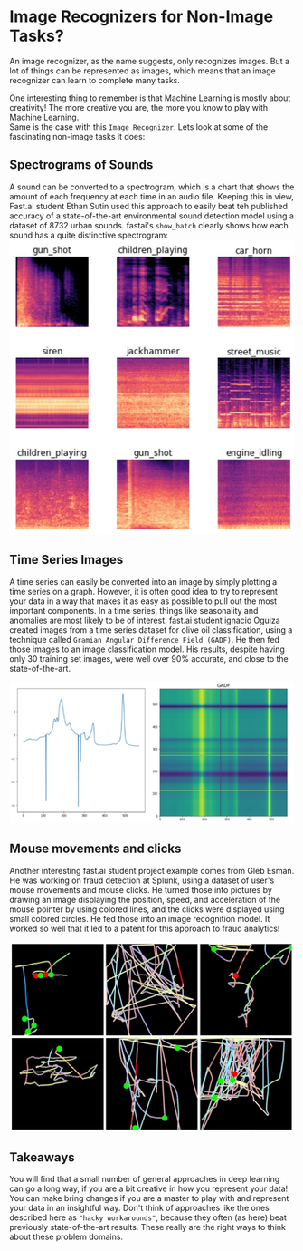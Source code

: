 # Image Recognizers for Non-Image Tasks?

An image recognizer, as the name suggests, only recognizes images. But a lot of things can be represented as images, which means that an image recognizer can learn to complete many tasks.
      
One interesting thing to remember is that Machine Learning is mostly about creativity! The more creative you are, the more you know to play with Machine Learning. 				
Same is the case with this `Image Recognizer`.
Lets look at some of the fascinating non-image tasks it does:

## Spectrograms of Sounds
A sound can be converted to a spectrogram, which is a chart that shows the amount of each frequency at each time in an audio file. Keeping this in view, Fast.ai student Ethan Sutin used this approach to easily beat teh published accuracy of a state-of-the-art environmental sound detection model using a dataset of 8732 urban sounds. fastai's `show_batch` clearly shows how each sound has a quite distinctive spectrogram:
![](/images/sounds.jpeg "Spectrogram of sounds")

## Time Series Images
A time series can easily be converted into an image by simply plotting a time series on a graph. However, it is often good idea to try to represent your data in a way that makes it as easy as possible to pull out the most important components. In a time series, things like seasonality and anomalies are most likely to be of interest.
fast.ai student ignacio Oguiza created images from a time series dataset for olive oil classification, using a technique called `Gramian Angular Difference Field (GADF)`. He then fed those images to an image classification model. His results, despite having only 30 training set images, were well over 90% accurate, and close to the state-of-the-art. 

![](/images/time.jpg "Time series to image")

## Mouse movements and clicks
Another interesting fast.ai student project example comes from Gleb Esman. He was working on fraud detection at Splunk, using a dataset of user's mouse movements and mouse clicks. He turned those into pictures by drawing an image displaying the position, speed, and acceleration of the mouse pointer by using colored lines, and the clicks were displayed using small colored circles. He fed those into an image recognition model. It worked so well that it led to a patent for this approach to fraud analytics!

![](/images/mouse.jpg "Computer Mouse behaviour in to images")


## Takeaways
   You will find that a small number of general approaches in deep learning can go a long way, if you are a bit creative in how you represent your data! You can make bring changes if you are a master to play with and represent your data in an insightful way. 
Don't think of approaches like the ones described here as `"hacky workarounds"`, because they often (as here) beat previously state-of-the-art results. These really are the right ways to think about these problem domains. 

